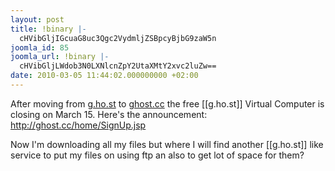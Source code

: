 ```yaml
---
layout: post
title: !binary |-
  cHVibGljIGcuaG8uc3Qgc2VydmljZSBpcyBjbG9zaW5n
joomla_id: 85
joomla_url: !binary |-
  cHVibGljLWdob3N0LXNlcnZpY2UtaXMtY2xvc2luZw==
date: 2010-03-05 11:44:02.000000000 +02:00
---
```

<p>After moving from <a href="http://g.ho.st/" target="_blank">g.ho.st</a> to <a href="http://ghost.cc/" target="_blank">ghost.cc</a> the free [[g.ho.st]] Virtual Computer is closing on March 15. Here's the announcement: <a href="http://ghost.cc/home/SignUp.jsp" target="_blank">http://ghost.cc/home/SignUp.jsp</a></p>
<p>Now I'm downloading all my files but where I will find another [[g.ho.st]] like service to put my files on using ftp an also to get lot of space for them?</p>
